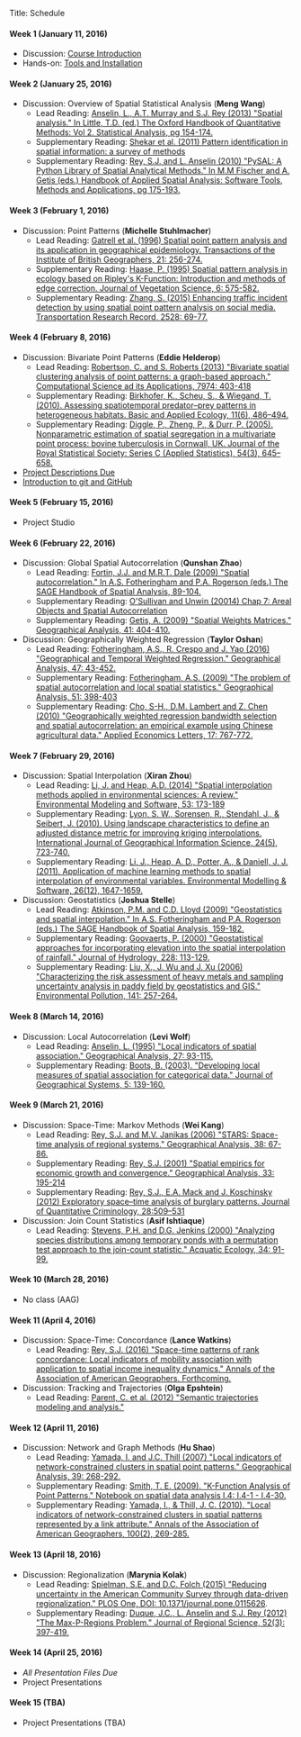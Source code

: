 Title: Schedule

#### Week 1  (January 11, 2016)

* Discussion: [Course Introduction]({filename}00_syllabus.md)
* Hands-on: [Tools and Installation](|filename|tools.md)

#### Week 2 (January 25, 2016)

* Discussion: Overview of Spatial Statistical Analysis (**Meng Wang**)
	* Lead Reading: [Anselin, L., A.T. Murray and S.J. Rey (2013) "Spatial
	  analysis." In Little, T.D. (ed.) The Oxford Handbook of Quantitative
	Methods: Vol 2. Statistical Analysis, pg 154-174.
	]({filename}/pdfs/anselin2013.pdf)
	* Supplementary Reading: [Shekar et al. (2011) Pattern identification in spatial information: a survey of methods](http://www-users.cs.umn.edu/~shekhar/talk/2011/sdm_wiley2011.pdf)
	* Supplementary Reading: [Rey, S.J. and L. Anselin (2010) "PySAL: A Python Library of Spatial Analytical Methods." In M.M Fischer and A. Getis (eds.) Handbook of Applied Spatial Analysis: Software Tools, Methods and Applications, pg 175-193.]({filename}/pdfs/rey2007.pdf)

#### Week 3 (February 1, 2016) 

* Discussion: Point Patterns (**Michelle Stuhlmacher**)
	* Lead Reading: [Gatrell et al. (1996) Spatial point pattern analysis
	  and its application in geographical epidemiology. Transactions of the
	Institute of British Geographers, 21:
	256-274.](https://www.msu.edu/~ashton/classes/866/papers/gatrell_ppa.pdf)
	* Supplementary Reading: [Haase, P. (1995)  Spatial pattern analysis in
	  ecology based on Ripley's K-Function: Introduction and methods of edge
	correction. Journal of Vegetation Science, 6:
	575-582.]({filename}/pdfs/Haase1995.pdf)
	* Supplementary Reading: [Zhang, S. (2015)  Enhancing traffic incident detection by using spatial point pattern analysis on social media.  Transportation Research Record, 2528: 69-77.]({filename}/pdfs/Zhang2015.pdf)




#### Week 4 (February 8, 2016) 
* Discussion: Bivariate Point Patterns (**Eddie Helderop**)
	* Lead Reading: [Robertson, C. and S. Roberts (2013) "Bivariate spatial
	  clustering analysis of point patterns: a graph-based approach."
	Computational Science ad its Applications, 7974:
	403-418](http://link.springer.com/chapter/10.1007%2F978-3-642-39649-6_29)
	* Supplementary Reading: [Birkhofer, K., Scheu, S., & Wiegand, T. (2010). Assessing spatiotemporal predator–prey patterns in heterogeneous habitats. Basic and Applied Ecology, 11(6), 486–494.](http://doi.org/10.1016/j.baae.2010.06.010)
	* Supplementary Reading: [Diggle, P., Zheng, P., & Durr, P. (2005). Nonparametric estimation of spatial segregation in a multivariate point process: bovine tuberculosis in Cornwall, UK. Journal of the Royal Statistical Society: Series C (Applied Statistics), 54(3), 645–658.](http://doi.org/10.1111/j.1467-9876.2005.05373.x)
* [Project Descriptions Due](|filename|projectabs.md)
* [Introduction to git and GitHub](|filename|git.md)


#### Week 5 (February 15, 2016) 
* Project Studio



#### Week 6 (February 22, 2016) 
* Discussion: Global Spatial Autocorrelation (**Qunshan Zhao**)
	* Lead Reading: [Fortin, J.J. and M.R.T. Dale (2009) "Spatial autocorrelation." In A.S. Fotheringham and P.A. Rogerson (eds.) The SAGE Handbook of Spatial Analysis, 89-104.](http://srmo.sagepub.com.ezproxy1.lib.asu.edu/view/the-sage-handbook-of-spatial-analysis/n6.xml)
	* Supplementary Reading: [O'Sullivan and Unwin (20014) Chap 7: Areal Objects
	  and Spatial Autocorrelation](http://site.ebrary.com.ezproxy1.lib.asu.edu/lib/asulib/reader.action?docID=10905778&ppg=211
	)
	* Supplementary Reading: [Getis, A. (2009) "Spatial Weights Matrices." Geographical Analysis, 41: 404-410.](http://pl8cg5fc8w.search.serialssolutions.com/?ctx_ver=Z39.88-2004&ctx_enc=info%3Aofi%2Fenc%3AUTF-8&rfr_id=info:sid/summon.serialssolutions.com&rft_val_fmt=info:ofi/fmt:kev:mtx:journal&rft.genre=article&rft.atitle=Spatial+weights+matrices&rft.jtitle=Geographical+Analysis&rft.au=Getis%2C+Arthur&rft.date=2009-10-01&rft.pub=Wiley+Periodicals%2C+Inc&rft.issn=0016-7363&rft.eissn=1538-4632&rft.volume=41&rft.issue=4&rft.spage=404&rft.externalDBID=IAO&rft.externalDocID=211942697&paramdict=en-US)
* Discussion: Geographically Weighted Regression (**Taylor Oshan**)
	* Lead Reading: [Fotheringham, A.S., R. Crespo and J. Yao (2016) "Geographical and Temporal Weighted Regression." Geographical Analysis, 47: 43-452.](http://onlinelibrary.wiley.com.ezproxy1.lib.asu.edu/doi/10.1111/gean.12071/abstract)
	* Supplementary Reading: [Fotheringham, A.S. (2009) "The problem of spatial autocorrelation and local spatial statistics." Geographical Analysis, 51: 398-403](http://pl8cg5fc8w.search.serialssolutions.com/?ctx_ver=Z39.88-2004&ctx_enc=info%3Aofi%2Fenc%3AUTF-8&rfr_id=info:sid/summon.serialssolutions.com&rft_val_fmt=info:ofi/fmt:kev:mtx:journal&rft.genre=article&rft.atitle=%22The+problem+of+spatial+autocorrelation%22+and+local+spatial+statistics&rft.jtitle=Geographical+Analysis&rft.au=Fotheringham%2C+A.+Stewart&rft.date=2009-10-01&rft.pub=Wiley+Periodicals%2C+Inc&rft.issn=0016-7363&rft.eissn=1538-4632&rft.volume=41&rft.issue=4&rft.spage=398&rft.externalDBID=IAO&rft.externalDocID=211942696&paramdict=en-US)
	* Supplementary Reading: [Cho, S-H., D.M. Lambert and Z. Chen (2010) "Geographically weighted regression bandwidth selection and spatial autocorrelation: an empirical example using Chinese agricultural data." Applied Economics Letters, 17: 767-772.](http://asu.summon.serialssolutions.com/#!/search?bookMark=ePnHCXMwhV3BToQwECXGg-v-g2m8E6HQAno0GuNZz01LW5aEVQKY3f0Cf9s3lDXGjfEwENrOBMjQmWmHeZfROeJWFy0biGVyk2YCaiKSudRYngt-Nv_wI2NMhfiUVtQfY0B6cZxBZVnJVfS5wIBTSkLXHdhuXit0lg2uCTmib8wg3N61dtqwcYaNoTY0sZHSkXXH9Mf0XhPMRUgsu0Unc9u-nctvMLfXVIKXUYp5wwiw2o2O6WZYyl44Rmma6-j18eHl_ile0AniOuMIvYQRdWJLk2eG-1LkVluuaRPR5F5Uxlm4HnBeLDRcJ1zD0HrpKw7_RMvKFyZbR9dB7tEGqEV9RpVJWVDsQlBeV78G2a5TPEEggGCuIlSGNAw4WlXVhzIVKl2qf568f_A8B57B9a7-Zpi017juoOQq02mBwwFE--U4taAS1IMKWSi45WozbSGsCMJ-VnqFLFpv8AEc5PQW1LSfwHn3P-efD_EFE7G6Yw)



#### Week 7 (February 29, 2016)

* Discussion: Spatial Interpolation (**Xiran Zhou**)
	* Lead Reading: [Li, J.  and Heap, A.D. (2014) "Spatial interpolation
	  methods applied in environmental sciences: A review." Environmental
	Modeling and Software, 53:
	173-189](http://www.sciencedirect.com/science/article/pii/S1364815213003113)
	* Supplementary Reading:  [Lyon, S. W., Sorensen, R., Stendahl, J., & Seibert, J. (2010). Using landscape characteristics to define an adjusted distance metric for improving kriging interpolations. International Journal of Geographical Information Science, 24(5), 723-740.](http://asu.summon.serialssolutions.com/2.0.0/link/0/eLvHCXMwnV3JTsMwEB0hLnBhX0JByoULUqkTp04qVZUQUHHgCFwtr1CWFrWpBH_FJ-JJ4qgpiANHT-IojifjZ_v5DQCNz0l7KSbgsCBdJBRdaiJmSKwtAgU0JIqoXnNnBnyWRSRZ4ozalrIRReTGX13ImefHdZCnlWXIL3ToN3b4G-MxJUjvuhve1lHZuV7Xn8FytzO_w_nbExpjVEPBtIlDF7VFi_FouAkjf6qnIGN7Okq0SDf6Kfj4r3ZuwUYFWsOL0su2YcWMd2Ctyp_-9LkLX305KMgH_Y4chK5QnCBGbpU3qKYwtDfnk1Ab617GG8Q4FPp5jouw3qQR4jrf9OU3TAKmfMl9tXDkV0a88aVI91UXR2UysYr2h9Y9uB9e313etKtcEG0Vs14XSY-ZQ3qxTYnRVOmUWcWopCh3o7rKEG1YplNDXYwyJlE46Y-IRPjClBWC7sPqeDI2hxCKiKVaZSQxFuGTErE0RhLNmJCp1TqAM9_7_L2U_OBRpaT6oxMCSBb9g-fFOostk6L8VY38VW35dp5_5AEce9fjzi9y7LQZpzFmtEgJCeCgvqxfX3mMQmpIK4gCaNVXqgDVqHdaunHdVhQcvxo9XPDJ9JHP525ySJOUHP2voS1YL_kWSTvqHcNqPp2bkyJ_0zfqSziy)
	* Supplementary Reading:  [Li, J., Heap, A. D., Potter, A., & Daniell, J. J. (2011). Application of machine learning methods to spatial interpolation of environmental variables. Environmental Modelling & Software, 26(12), 1647-1659.](http://asu.summon.serialssolutions.com/2.0.0/link/0/eLvHCXMw3V3JTsMwELUACQkOLGVfpJy4pXXrNE2kggSoqEIckNqeq9ixEQha1AYQF36CH2bGseOE5Qe41RO3quOnWeyZN4SwVp3633QCmgUOmjBpM9kMJW2lCh0FFASCivjbzYztNOZk_2Hjz92VtL4819mS0raHuDM9ozWxwxzTqTXrhm629Vh8qVT-Bo9fIZ7GCqt55Ri_MgVbquXs3nkqqMreEpdWe6NTBq7vCyD2ZfLs0ild1vHtNDONQpDY2Z2iYxn8Y5HUa66y0uLwtZr38bOIRutcFgYAkJzIti5zWdRhftjJi-mtojYjA8hWSe0iKdqv9iA_mniow2ubw9INZSuyVgbOANpL_4tB38TXVQbuFgQgEPkF4QnSsT-l9yI7lRN_NFiEWD_CiD-6_SjMPywk76RsVuXKxhq__g_jC5S8muEGWTPhiHeew2iTLMhJjazbVh-e0fw1stzT7ObvNbJaYrCskZ0KDOz8-Rb57PKzEhK7DX7mTZUHUgNILYGhxaUdG3jqYTZFiUGpnVABa-l3K5i1kwvoomCbjK56w8u-bxqA-KAk4PWxSISB7KSRAMsB1kchuZ6iQqowUVLQkEoK8QNoEMrBx4raKTibMm4KpVikAsV2yNJkOpF7xGNBrASL06agPKA8jUXKlQJnmHP42I72yS7uwhjRk80SMS42_eDPJ4dkxYH8iCxlsxd5rHtTfQEOX5L_)
* Discussion: Geostatistics (**Joshua Stelle**)
	* Lead Reading:  [Atkinson, P.M. and C.D. Lloyd (2009) "Geostatistics and
	  spatial interpolation." In A.S. Fotheringham and P.A. Rogerson (eds.)
	The SAGE Handbook of Spatial Analysis, 159-182.](http://srmo.sagepub.com.ezproxy1.lib.asu.edu/view/the-sage-handbook-of-spatial-analysis/n9.xml)
	* Supplementary Reading: [Goovaerts, P. (2000) "Geostatistical approaches for incorporating elevation into the spatial interpolation of rainfall." Journal of Hydrology, 228: 113-129.](http://asu.summon.serialssolutions.com/2.0.0/link/0/eLvHCXMwpV1LS8QwEA6yF734FtcH9KiH7qZJ-ggsCyIuHj0o7K00bYKFpbu468GL_8F_7EzS0F0VD3rsdBLoTJgZ0pnvI4SzAQ2_xARMCwoiYRFzHSWasspgoYACUdJSbv6ZcaMxbZNlmwlchLexu5UMW9sOF3WNE7-MRQnSfGPVL6YQlWUs8MxnD-9dbOZcePxw1O5metwOVnhF6bXdJJz-nK3WMtBkj8z9HI9tv_YNKNF6g9F3iMd_fNk-2W2L1eDG6R2QLd0cku2WN_357Yh8jNQYHnEqyQI-F7PRUI0DkHqscr30EqiOA4SCcMjJkDH9C5xwt-fDC-pmNQ-gMA2W2O7d7Vk7TrDZhvLcBMhyYYqZ1TsmT5O7x9v7sCV5CEuoNiikAW2yUkkBnhGVFDKSsSqKROmIGQbBV6RSSWMKWmSiUpUwTIlUm0hqiWxm_IT0mnmjT0mQlpniqWZUmVKoOIEDx7nhZRyzWJlI9MnAOzNfOCyPvGtyAyvnaOacImAqGDqf9knmXZ5vOCuHfPP70rO_Lz0nO27eH-95Lkhv9fKqLy3l0SeUD_se)
	* Supplementary Reading: [Liu, X., J. Wu and J. Xu (2006) "Characterizing the risk assessment of heavy metals and sampling uncertainty analysis in paddy field by geostatistics and GIS." Environmental Pollution, 141: 257-264.](http://asu.summon.serialssolutions.com/2.0.0/link/0/eLvHCXMwpV3fb9MwELbQnuCBHx2DMpD8xFtWJ3YSW5omTdM2eEMaPFt27KAillS0TOoe9jfyJ3Fnx01XJiHBS6RzL47bnO7O7nffEcKLI5bt-AQMCxY8oSm5zyvPCtdiooADomGNuv_PTCyNGUCWQySIHj747mFkNvy2s8V8PruCvQSkxhD8ysAqhyV9qhRo8_LT3VgpyWNzeVDOUDsV0wXEl-9uFv334ZxFHjHsCfRwsNr13js5aYhNF89Inyp8AjA7QVPybejRn-SP__Gdn5OnQxpLT6PeC_LIdxOyf9rBFv56Td_TACwNJ_YT8mSL83BCDs7H0jqYYfAty33y69ienG3oo29B-XhmTyiMQo5KEQKfZLNhE00jfUshqNysk3ztYe7lRr9zdGkQOj_OCeE8giFW61Et8rMked7RBfjlzecB7JcEu6ZffY_lWJHpevtZlx-vUHxJvlycfz77kA39JrKmkJXMTOFc2RTGqBbyTOXq3JjGWi4kNz7nrRel8VbkwjPHGiesZcq10jhTgnLl-AHZ6_rOvya0rVQppaks57WAHbdqFcwKF8tMnRfVlGTJsPQi0orohLf7pqMhYofQUmOTUCGnpE7Wp-8Zh4bI95c7X6GxavRXK3iFOleSFQqysik5TParjcWDtWa11FWNLQeUgvuiSY_rq4oa-fne_PNaDsnj8QTrLdlb_fjp34VmTr8BIflGJg)

#### Week 8 (March 14,  2016)

* Discussion: Local Autocorrelation (**Levi Wolf**)
	* Lead Reading:  [Anselin, L. (1995) "Local indicators of spatial
	  association." Geographical Analysis, 27:
	93-115.](http://onlinelibrary.wiley.com/doi/10.1111/j.1538-4632.1995.tb00338.x/abstract) 
	* Supplementary Reading: [Boots, B. (2003). "Developing local measures of spatial association for categorical data." Journal of Geographical Systems, 5: 139-160.](http://web.a.ebscohost.com.ezproxy1.lib.asu.edu/ehost/detail/detail?sid=01048f86-c240-47b2-a567-733f6a84bdc3%40sessionmgr4002&vid=0&hid=4212&bdata=JnNpdGU9ZWhvc3QtbGl2ZQ%3d%3d#AN=11385996&db=aph)



#### Week 9 (March 21, 2016)

* Discussion: Space-Time: Markov Methods (**Wei Kang**)
	* Lead Reading:  [Rey, S.J. and M.V. Janikas (2006) "STARS: Space-time
	  analysis of regional systems." Geographical Analysis, 38:
	67-86.](http://onlinelibrary.wiley.com/doi/10.1111/j.0016-7363.2005.00675.x/abstract)
	* Supplementary Reading: [Rey, S.J. (2001) "Spatial empirics for economic growth and convergence." Geographical Analysis, 33: 195-214](http://onlinelibrary.wiley.com/doi/10.1111/j.1538-4632.2001.tb00444.x/abstract?systemMessage=Wiley+Online+Library+will+be+unavailable+on+Saturday+27th+February+from+09%3A00-14%3A00+GMT+%2F+04%3A00-09%3A00+EST+%2F+17%3A00-22%3A00+SGT+for+essential+maintenance.++Apologies+for+the+inconvenience.)
	* Supplementary Reading: [Rey, S.J., E.A. Mack and J. Koschinsky (2012) Exploratory space–time analysis of burglary patterns. Journal of Quantitative Criminology, 28:509–531](http://asu.summon.serialssolutions.com/2.0.0/link/0/eLvHCXMwlV07T8MwELYQEwvvikKRssBEShzbiSNVlQBRIQaEBIjROLE9UJRWge78B_4hv4SzE_fJAKPP50g523dfci-ESNyNwiWdIAkrJLHFUHTKmDIsIcoQrLmkhcQqWfTMoHj6J6Mcdr2D0untudS3zAYmYgzX1XaKBy2MKbPnOr69m5Xd5a5dFNhJHlKGufdr_vYEH5G4gDWX3KPO6gy2kPC5Oy7k2ged4PmgotWyjv94m2202QDS4KI-QTtoTZe7qFNn7QbP-s3ISgengSeMquEeeunl_Tp4z_noe-d5PwDSA3x_azv4_vyCoc0u8VO-9okfj0xwOakAus9W37tKn6Vj2UdPg-vHq5uwadUQvoKqTUKaSlxEhmSMGaZ5pmz-rsKKZHmapEbxwoCljAqZZzQ2ypacoVJJQ4rE5AYwWwutl6NSH6AAK51Qk_NE8ggsp85ppkCJFIniOQF00kYtt01iXJfjEAD4AIbSuI06ft9EcxHfhfV0g1aKI5g-87KfLnViFxYDiUbMwspfjJVpo5MVdmCM_RouiOM9_CPfEdqw5Do8rYPWP6qJPnaNjH4AUujnqg)
* Discussion: Join Count Statistics (**Asif Ishtiaque**)
	* Lead Reading: [Stevens, P.H. and D.G. Jenkins (2000) "Analyzing species distributions among temporary ponds with a permutation test approach to the join-count statistic." Acquatic Ecology, 34: 91-99.](http://link.springer.com/article/10.1023%2FA%3A1009951815795)


#### Week 10 (March 28, 2016)

* No class (AAG)

#### Week 11  (April 4, 2016)

* Discussion: Space-Time: Concordance (**Lance Watkins**)
	* Lead Reading: [Rey, S.J. (2016) "Space-time patterns of rank
	  concordance: Local indicators of mobility association with application
	to spatial income inequality dynamics." Annals of the Association of
	American Geographers. Forthcoming.](http://sergerey.org/pdfs/lima16.pdf)
* Discussion: Tracking and Trajectories (**Olga Epshtein**)
	* Lead Reading:  [Parent, C. et al. (2012) "Semantic trajectories
	  modeling and
	analysis."](http://www.uhasselt.be/Documents/datasim/Papers/Semantic-Trajectories-Modeling-and-Analysis.pdf)



#### Week 12 (April 11, 2016)

* Discussion: Network and Graph Methods (**Hu Shao**)
	* Lead Reading:  [Yamada, I. and J.C. Thill (2007) "Local indicators of
	  network-constrained clusters in spatial point patterns." Geographical
	Analysis, 39:
	268-292.](http://onlinelibrary.wiley.com/doi/10.1111/j.1538-4632.2007.00704.x/abstract)
	*  Supplementary Reading: [Smith, T. E. (2009). "K-Function Analysis of Point Patterns." Notebook on spatial data analysis I.4: I.4-1 - I.4-30.](http://www.seas.upenn.edu/~ese502/NOTEBOOK/Part_I/4_K_Functions.pdf)
 	* Supplementary Reading: [Yamada, I., & Thill, J. C. (2010). "Local indicators of network-constrained clusters in spatial patterns represented by a link attribute." Annals of the Association of American Geographers, 100(2), 269-285.](http://www.tandfonline.com/doi/abs/10.1080/00045600903550337)

#### Week 13 (April 18, 2016)

* Discussion: Regionalization (**Marynia Kolak**)
	* Lead Reading: [Spielman, S.E. and D.C. Folch (2015) "Reducing
	  uncertainty in the American Community Survey through data-driven
	regionalization." PLOS One, DOI:
	10.1371/journal.pone.0115626](http://journals.plos.org/plosone/article?id=10.1371/journal.pone.0115626).
	* Supplementary Reading: [Duque, J.C., L. Anselin and S.J. Rey (2012) "The Max-P-Regions Problem." Journal of Regional Science, 52(3): 397-419.](https://pdfs.semanticscholar.org/82cf/136eee7393a057d76ecaf03a0b0df37c8bbd.pdf)

#### Week 14 (April 25, 2016)

* *All Presentation Files Due*
* Project Presentations

#### Week 15 (TBA)

* Project Presentations (TBA)



[desmith6.6]: http://www.spatialanalysisonline.com/HTML/deterministic_interpolation_me.htm
[desmith6.7]: http://www.spatialanalysisonline.com/HTML/geostatistical_interpolation_m.htm
[desmith6.7.1]: http://www.spatialanalysisonline.com/HTML/core_concepts.htm
[desmith6.7.2]: http://www.spatialanalysisonline.com/HTML/kriging_interpolation.htm
[ou1]: http://site.ebrary.com.ezproxy1.lib.asu.edu/lib/asulib/reader.action?docID=10905778&ppg=25
[ou2]: http://site.ebrary.com.ezproxy1.lib.asu.edu/lib/asulib/reader.action?docID=10905778&ppg=57
[ou3]: http://site.ebrary.com.ezproxy1.lib.asu.edu/lib/asulib/reader.action?docID=10905778&ppg=79
[ou4]: http://site.ebrary.com.ezproxy1.lib.asu.edu/lib/asulib/reader.action?docID=10905778&ppg=117
[ou5]: http://site.ebrary.com.ezproxy1.lib.asu.edu/lib/asulib/reader.action?docID=10905778&ppg=145
[ou6]: http://site.ebrary.com.ezproxy1.lib.asu.edu/lib/asulib/reader.action?docID=10905778&ppg=181
[ou7]: http://site.ebrary.com.ezproxy1.lib.asu.edu/lib/asulib/reader.action?docID=10905778&ppg=211
[ou8]: http://site.ebrary.com.ezproxy1.lib.asu.edu/lib/asulib/reader.action?docID=10905778&ppg=239
[ou9]: http://site.ebrary.com.ezproxy1.lib.asu.edu/lib/asulib/reader.action?docID=10905778&ppg=263
[msep]: http://www.amazon.com/Modern-Spatial-Econometrics-Practice-GeoDaSpace/dp/0986342106/ref=cm_cr_pr_product_top?ie=UTF8
[smith_k]: http://www.seas.upenn.edu/%7Eese502/NOTEBOOK/Part_I/4_K_Functions.pdf
